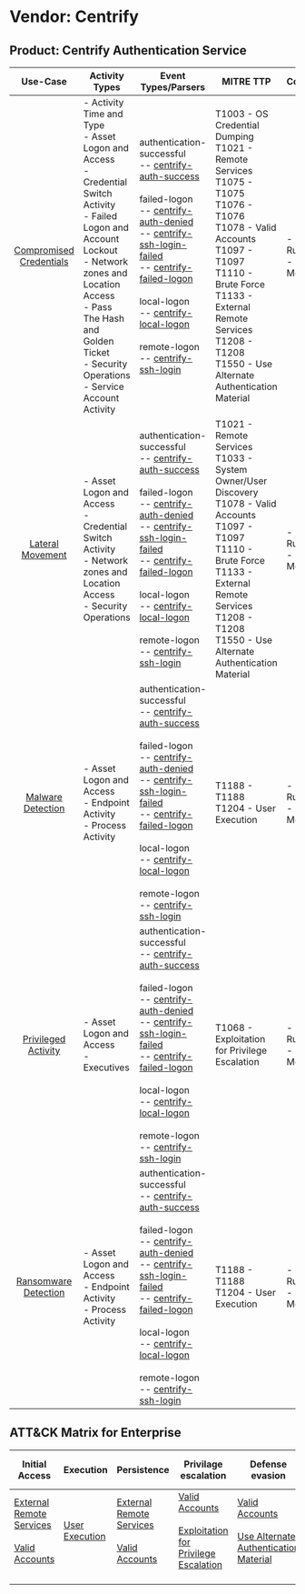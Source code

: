 Vendor: Centrify
================
Product: Centrify Authentication Service
----------------------------------------
|                                 Use-Case                                  | Activity Types                                                                                                                                                                                                                                                 | Event Types/Parsers                                                                                                                                                                                                                                                                                                                                                                                                                                                                                                                                                                                    | MITRE TTP                                                                                                                                                                                                                                                              | Content                    |
|:-------------------------------------------------------------------------:| -------------------------------------------------------------------------------------------------------------------------------------------------------------------------------------------------------------------------------------------------------------- | ------------------------------------------------------------------------------------------------------------------------------------------------------------------------------------------------------------------------------------------------------------------------------------------------------------------------------------------------------------------------------------------------------------------------------------------------------------------------------------------------------------------------------------------------------------------------------------------------------ | ---------------------------------------------------------------------------------------------------------------------------------------------------------------------------------------------------------------------------------------------------------------------- | -------------------------- |
| [Compromised Credentials](../UseCases/usecase_compromised_credentials.md) | - Activity Time  and Type<br>- Asset Logon and Access<br>- Credential Switch Activity<br>- Failed Logon and Account Lockout<br>- Network zones and Location Access<br>- Pass The Hash and Golden Ticket<br>- Security Operations<br>- Service Account Activity |  authentication-successful<br> -- [centrify-auth-success](../Parsers/parserContent_centrify-auth-success.md)<br><br> failed-logon<br> -- [centrify-auth-denied](../Parsers/parserContent_centrify-auth-denied.md)<br> -- [centrify-ssh-login-failed](../Parsers/parserContent_centrify-ssh-login-failed.md)<br> -- [centrify-failed-logon](../Parsers/parserContent_centrify-failed-logon.md)<br><br> local-logon<br> -- [centrify-local-logon](../Parsers/parserContent_centrify-local-logon.md)<br><br> remote-logon<br> -- [centrify-ssh-login](../Parsers/parserContent_centrify-ssh-login.md)<br> | T1003 - OS Credential Dumping<br>T1021 - Remote Services<br>T1075 - T1075<br>T1076 - T1076<br>T1078 - Valid Accounts<br>T1097 - T1097<br>T1110 - Brute Force<br>T1133 - External Remote Services<br>T1208 - T1208<br>T1550 - Use Alternate Authentication Material<br> |  - 48 Rules<br> - 9 Models |
|        [Lateral Movement](../UseCases/usecase_lateral_movement.md)        | - Asset Logon and Access<br>- Credential Switch Activity<br>- Network zones and Location Access<br>- Security Operations                                                                                                                                       |  authentication-successful<br> -- [centrify-auth-success](../Parsers/parserContent_centrify-auth-success.md)<br><br> failed-logon<br> -- [centrify-auth-denied](../Parsers/parserContent_centrify-auth-denied.md)<br> -- [centrify-ssh-login-failed](../Parsers/parserContent_centrify-ssh-login-failed.md)<br> -- [centrify-failed-logon](../Parsers/parserContent_centrify-failed-logon.md)<br><br> local-logon<br> -- [centrify-local-logon](../Parsers/parserContent_centrify-local-logon.md)<br><br> remote-logon<br> -- [centrify-ssh-login](../Parsers/parserContent_centrify-ssh-login.md)<br> | T1021 - Remote Services<br>T1033 - System Owner/User Discovery<br>T1078 - Valid Accounts<br>T1097 - T1097<br>T1110 - Brute Force<br>T1133 - External Remote Services<br>T1208 - T1208<br>T1550 - Use Alternate Authentication Material<br>                             |  - 23 Rules<br> - 7 Models |
|       [Malware Detection](../UseCases/usecase_malware_detection.md)       | - Asset Logon and Access<br>- Endpoint Activity<br>- Process Activity                                                                                                                                                                                          |  authentication-successful<br> -- [centrify-auth-success](../Parsers/parserContent_centrify-auth-success.md)<br><br> failed-logon<br> -- [centrify-auth-denied](../Parsers/parserContent_centrify-auth-denied.md)<br> -- [centrify-ssh-login-failed](../Parsers/parserContent_centrify-ssh-login-failed.md)<br> -- [centrify-failed-logon](../Parsers/parserContent_centrify-failed-logon.md)<br><br> local-logon<br> -- [centrify-local-logon](../Parsers/parserContent_centrify-local-logon.md)<br><br> remote-logon<br> -- [centrify-ssh-login](../Parsers/parserContent_centrify-ssh-login.md)<br> | T1188 - T1188<br>T1204 - User Execution<br>                                                                                                                                                                                                                            |  - 10 Rules<br> - 1 Models |
|     [Privileged Activity](../UseCases/usecase_privileged_activity.md)     | - Asset Logon and Access<br>- Executives                                                                                                                                                                                                                       |  authentication-successful<br> -- [centrify-auth-success](../Parsers/parserContent_centrify-auth-success.md)<br><br> failed-logon<br> -- [centrify-auth-denied](../Parsers/parserContent_centrify-auth-denied.md)<br> -- [centrify-ssh-login-failed](../Parsers/parserContent_centrify-ssh-login-failed.md)<br> -- [centrify-failed-logon](../Parsers/parserContent_centrify-failed-logon.md)<br><br> local-logon<br> -- [centrify-local-logon](../Parsers/parserContent_centrify-local-logon.md)<br><br> remote-logon<br> -- [centrify-ssh-login](../Parsers/parserContent_centrify-ssh-login.md)<br> | T1068 - Exploitation for Privilege Escalation<br>                                                                                                                                                                                                                      |  - 2 Rules<br> - 1 Models  |
|    [Ransomware Detection](../UseCases/usecase_ransomware_detection.md)    | - Asset Logon and Access<br>- Endpoint Activity<br>- Process Activity                                                                                                                                                                                          |  authentication-successful<br> -- [centrify-auth-success](../Parsers/parserContent_centrify-auth-success.md)<br><br> failed-logon<br> -- [centrify-auth-denied](../Parsers/parserContent_centrify-auth-denied.md)<br> -- [centrify-ssh-login-failed](../Parsers/parserContent_centrify-ssh-login-failed.md)<br> -- [centrify-failed-logon](../Parsers/parserContent_centrify-failed-logon.md)<br><br> local-logon<br> -- [centrify-local-logon](../Parsers/parserContent_centrify-local-logon.md)<br><br> remote-logon<br> -- [centrify-ssh-login](../Parsers/parserContent_centrify-ssh-login.md)<br> | T1188 - T1188<br>T1204 - User Execution<br>                                                                                                                                                                                                                            |  - 10 Rules<br> - 1 Models |

ATT&CK Matrix for Enterprise
----------------------------
| Initial Access                                                                                                                                   | Execution                                                           | Persistence                                                                                                                                      | Privilage escalation                                                                                                                                          | Defense evasion                                                                                                                                               | Credential Access                                                                                                                          | Discovery                                                                        | Lateral Movement                                                                                                                                               | Collection | Command and Control | Exfiltration | Impact |
| ------------------------------------------------------------------------------------------------------------------------------------------------ | ------------------------------------------------------------------- | ------------------------------------------------------------------------------------------------------------------------------------------------ | ------------------------------------------------------------------------------------------------------------------------------------------------------------- | ------------------------------------------------------------------------------------------------------------------------------------------------------------- | ------------------------------------------------------------------------------------------------------------------------------------------ | -------------------------------------------------------------------------------- | -------------------------------------------------------------------------------------------------------------------------------------------------------------- | ---------- | ------------------- | ------------ | ------ |
| [External Remote Services](https://attack.mitre.org/techniques/T1133)<br><br>[Valid Accounts](https://attack.mitre.org/techniques/T1078)<br><br> | [User Execution](https://attack.mitre.org/techniques/T1204)<br><br> | [External Remote Services](https://attack.mitre.org/techniques/T1133)<br><br>[Valid Accounts](https://attack.mitre.org/techniques/T1078)<br><br> | [Valid Accounts](https://attack.mitre.org/techniques/T1078)<br><br>[Exploitation for Privilege Escalation](https://attack.mitre.org/techniques/T1068)<br><br> | [Valid Accounts](https://attack.mitre.org/techniques/T1078)<br><br>[Use Alternate Authentication Material](https://attack.mitre.org/techniques/T1550)<br><br> | [OS Credential Dumping](https://attack.mitre.org/techniques/T1003)<br><br>[Brute Force](https://attack.mitre.org/techniques/T1110)<br><br> | [System Owner/User Discovery](https://attack.mitre.org/techniques/T1033)<br><br> | [Remote Services](https://attack.mitre.org/techniques/T1021)<br><br>[Use Alternate Authentication Material](https://attack.mitre.org/techniques/T1550)<br><br> |            |                     |              |        |